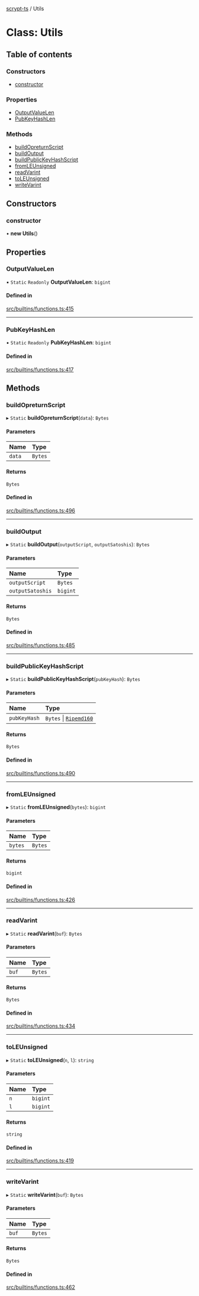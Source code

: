 [scrypt-ts](../README.md) / Utils

# Class: Utils

## Table of contents

### Constructors

- [constructor](Utils.md#constructor)

### Properties

- [OutputValueLen](Utils.md#outputvaluelen)
- [PubKeyHashLen](Utils.md#pubkeyhashlen)

### Methods

- [buildOpreturnScript](Utils.md#buildopreturnscript)
- [buildOutput](Utils.md#buildoutput)
- [buildPublicKeyHashScript](Utils.md#buildpublickeyhashscript)
- [fromLEUnsigned](Utils.md#fromleunsigned)
- [readVarint](Utils.md#readvarint)
- [toLEUnsigned](Utils.md#toleunsigned)
- [writeVarint](Utils.md#writevarint)

## Constructors

### constructor

• **new Utils**()

## Properties

### OutputValueLen

▪ `Static` `Readonly` **OutputValueLen**: `bigint`

#### Defined in

[src/builtins/functions.ts:415](https://github.com/sCrypt-Inc/scrypt-ts/blob/2062405/src/builtins/functions.ts#L415)

___

### PubKeyHashLen

▪ `Static` `Readonly` **PubKeyHashLen**: `bigint`

#### Defined in

[src/builtins/functions.ts:417](https://github.com/sCrypt-Inc/scrypt-ts/blob/2062405/src/builtins/functions.ts#L417)

## Methods

### buildOpreturnScript

▸ `Static` **buildOpreturnScript**(`data`): `Bytes`

#### Parameters

| Name | Type |
| :------ | :------ |
| `data` | `Bytes` |

#### Returns

`Bytes`

#### Defined in

[src/builtins/functions.ts:496](https://github.com/sCrypt-Inc/scrypt-ts/blob/2062405/src/builtins/functions.ts#L496)

___

### buildOutput

▸ `Static` **buildOutput**(`outputScript`, `outputSatoshis`): `Bytes`

#### Parameters

| Name | Type |
| :------ | :------ |
| `outputScript` | `Bytes` |
| `outputSatoshis` | `bigint` |

#### Returns

`Bytes`

#### Defined in

[src/builtins/functions.ts:485](https://github.com/sCrypt-Inc/scrypt-ts/blob/2062405/src/builtins/functions.ts#L485)

___

### buildPublicKeyHashScript

▸ `Static` **buildPublicKeyHashScript**(`pubKeyHash`): `Bytes`

#### Parameters

| Name | Type |
| :------ | :------ |
| `pubKeyHash` | `Bytes` \| [`Ripemd160`](../README.md#ripemd160) |

#### Returns

`Bytes`

#### Defined in

[src/builtins/functions.ts:490](https://github.com/sCrypt-Inc/scrypt-ts/blob/2062405/src/builtins/functions.ts#L490)

___

### fromLEUnsigned

▸ `Static` **fromLEUnsigned**(`bytes`): `bigint`

#### Parameters

| Name | Type |
| :------ | :------ |
| `bytes` | `Bytes` |

#### Returns

`bigint`

#### Defined in

[src/builtins/functions.ts:426](https://github.com/sCrypt-Inc/scrypt-ts/blob/2062405/src/builtins/functions.ts#L426)

___

### readVarint

▸ `Static` **readVarint**(`buf`): `Bytes`

#### Parameters

| Name | Type |
| :------ | :------ |
| `buf` | `Bytes` |

#### Returns

`Bytes`

#### Defined in

[src/builtins/functions.ts:434](https://github.com/sCrypt-Inc/scrypt-ts/blob/2062405/src/builtins/functions.ts#L434)

___

### toLEUnsigned

▸ `Static` **toLEUnsigned**(`n`, `l`): `string`

#### Parameters

| Name | Type |
| :------ | :------ |
| `n` | `bigint` |
| `l` | `bigint` |

#### Returns

`string`

#### Defined in

[src/builtins/functions.ts:419](https://github.com/sCrypt-Inc/scrypt-ts/blob/2062405/src/builtins/functions.ts#L419)

___

### writeVarint

▸ `Static` **writeVarint**(`buf`): `Bytes`

#### Parameters

| Name | Type |
| :------ | :------ |
| `buf` | `Bytes` |

#### Returns

`Bytes`

#### Defined in

[src/builtins/functions.ts:462](https://github.com/sCrypt-Inc/scrypt-ts/blob/2062405/src/builtins/functions.ts#L462)
